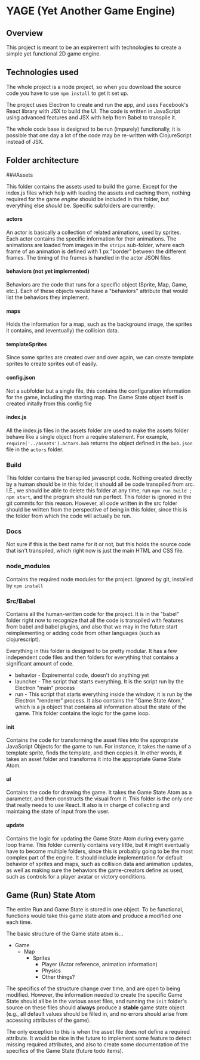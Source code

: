 # YAGE (Yet Another Game Engine)

## Overview

This project is meant to be an expirement with technologies to create a simple yet functional 2D game engine.

## Technologies used

The whole project is a node project, so when you download the source code you have to use `npm install` to get it set up.

The project uses Electron to create and run the app, and uses Facebook's React library with JSX to build the UI. The code is written in JavaScript using advanced features and JSX with help from Babel to transpile it.

The whole code base is designed to be run (impurely) functionally, it is possible that one day a lot of the code may be re-written with ClojureScript instead of JSX.

## Folder architecture

###Assets

This folder contains the assets used to build the game. Except for the index.js files which help with loading the assets and caching them, nothing required for the game *engine* should be included in this folder, but everything else *should* be. Specific subfolders are currently:

#### actors

An actor is basically a collection of related animations, used by sprites. Each actor contains the specific information for their animations. The animations are loaded from images in the `strips` sub-folder, where each frame of an animation is defined with 1 px "border" between the different frames. The timing of the frames is handled in the actor JSON files

#### behaviors (not yet implemented)

Behaviors are the code that runs for a specific object (Sprite, Map, Game, etc.). Each of these objects would have a "behaviors" attribute that would list the behaviors they implement. 

#### maps

Holds the information for a map, such as the background image, the sprites it contains, and (eventually) the collision data.

#### templateSprites

Since some sprites are created over and over again, we can create template sprites to create sprites out of easily.

#### config.json

Not a subfolder but a single file, this contains the configuration information for the game, including the starting map. The Game State object itself is created initally from this config file

#### index.js

All the index.js files in the assets folder are used to make the assets folder behave like a single object from a require statement. For example, `require('../assets').actors.bob` returns the object defined in the `bob.json` file in the `actors` folder.

### Build

This folder contains the transpiled javascript code. Nothing created directly by a human should be in this folder, it should all be code transpiled from src. I.E., we should be able to delete this folder at any time, run `npm run build ; npm start`, and the program should run perfect. This folder is ignored in the git commits for this reason. However, all code written in the src folder should be written from the perspective of being in this folder, since this is the folder from which the code will actually be run.

### Docs

Not sure if this is the best name for it or not, but this holds the source code that isn't transpiled, which right now is just the main HTML and CSS file.

### node_modules

Contains the required node modules for the project. Ignored by git, installed by `npm install`

### Src/Babel

Contains all the human-written code for the project. It is in the "babel" folder right now to recognize that all the code is transpiled with features from babel and babel plugins, and also that we may in the future start reimplementing or adding code from other languages (such as clojurescript).

Everything in this folder is designed to be pretty modular. It has a few independent code files and then folders for everything that contains a significant amount of code.

* behavior - Expiremental code, doesn't do anything yet
* launcher - The script that starts everything. It is the script run by the Electron "main" process
* run - This script that starts everything inside the window, it is run by the Electron "renderer" process. It also contains the "Game State Atom," which is a js object that contains all information about the state of the game. This folder contains the logic for the game loop.

#### init

Contains the code for transforming the asset files into the appropriate JavaScript Objects for the game to run. For instance, it takes the name of a template sprite, finds the template, and then copies it. In other words, it takes an asset folder and transforms it into the appropriate Game State Atom.

#### ui

Contains the code for drawing the game. It takes the Game State Atom as a parameter, and then constructs the visual from it. This folder is the only one that really needs to use React.  It also is in charge of collecting and maintaing the state of input from the user.

#### update

Contains the logic for updating the Game State Atom during every game loop frame. This folder currently contains very little, but it might eventually have to become multiple folders, since this is probably going to be the most complex part of the engine. It should include implementation for default behavior of sprites and maps, such as collision data and animation updates, as well as making sure the behaviors the game-creators define as used, such as controls for a player avatar or victory conditions.

## Game (Run) State Atom

The entire Run and Game State is stored in one object. To be functional, functions would take this game state atom and produce a modified one each time.

The basic structure of the Game state atom is...
* Game
    * Map
        *  Sprites
            * Player (Actor reference, animation information)
            * Physics
            * Other things?

The specifics of the structure change over time, and are open to being modified. However, the information needed to create the specific Game State should all be in the various asset files, and running the `init` folder's source on these files should __always__ produce a __stable__ game state object (e.g., all default values should be filled in, and no errors should arise from accessing attributes of the game). 

The only exception to this is when the asset file does not define a required attribute. It would be nice in the future to implement some feature to detect missing required attributes, and also to create some documentation of the specifics of the Game State (future todo items).

